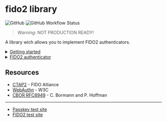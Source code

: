 # fido2 library

![GitHub](https://img.shields.io/github/license/r4gus/ztap?style=flat-square)
![GitHub Workflow Status](https://img.shields.io/github/actions/workflow/status/r4gus/fido2/main.yml?style=flat-square)

> _Warning_: NOT PRODUCTION READY!

A library wich allows you to implement FIDO2 authenticators. 

<details>
<summary><ins>Getting started</ins></summary>
To use this library you can either add it directly as a module or use the Zig package manager to fetch it as a dependency.

### Zig package manager

First add this library as dependency to your build.zig.zon file, e.g.,:

```zon
.{
    .name = "your-project",
    .version = 0.0.1,

    .dependencies = .{
        .fido = .{
            .url = "https://github.com/r4gus/fido2/archive/main.tar.gz",
            .hash = "122036646fd5c72c265f2eb4dfc4b9891696a38e7c614b234b3ea65795eb2584d052",
        }
    },
}
```

#### Hash

Currently, the easiest way to get the correct hash value is to flip the last digit and then try to run `zig build`.
The actual hash will be listed in the error message.

### As a module

First add the library to your project, e.g., as a submodule:

```
your-project$ mkdir libs
your-project$ git submodule add https://github.com/r4gus/fido2.git libs/fido
```

Then add the following line to your `build.zig` file.

```zig
// Create a new module
var fido_module = b.createModule(.{
    .source_file = .{ .path = "libs/fido/lib/main.zig" },
});

// create your exe ...

// Add the module to your exe/ lib
exe.addModule("fido", fido_module);
```

</details>

<details>
<summary><ins>FIDO2 authenticator</ins></summary>

You can use this library to implement roaming and platform FIDO2 authenticators. It makes no assumptions about the
underlying hardware, instead the user of this library is responsible to provide the necessary resources (see below).

### Getting started

The following steps are required to get started:

1. Add this repository to your project
2. Implement a basic application that acts as a raw usb hid device (nfc and bluetooth are currently not supported, but you could write the transport code yourself)
3. Define the following callbacks:
  - `pub fn rand(b: []u8) void` - Fill the given buffer with random bytes 
  - `pub fn millis() u64` - The time in milliseconds since startup, the epoch time, or something similar
  - `pub fn up(user: ?*const fido.common.User, rp: ?*const fido.common.RelyingParty) bool` - Request permission from the user (e.g., button press)
  - `pub fn uv() bool` - (OPTIONAL): Callback for a built-in user verification method
  - `pub fn loadCurrentStoredPIN() LoadError![32]u8` - Load the currently stored pin hash (you must take care to store this in a safe way)
  - `pub fn storeCurrentStoredPIN(d: [32]u8) void` - Store the new pin hash (you must take care to store this in a safe way)
  - `pub fn loadPINCodePointLength() LoadError!u8` - Load the length of the pin (you must take care to store this in a safe way)
  - `pub fn storePINCodePointLength(d: u8) void` - Store the new pin length (you must take care to store this in a safe way)
  - `pub fn get_retries() LoadError!u8` - Load the number of pin retries left (you must take care to store this in a safe way)
  - `pub fn set_retries(r: u8) void` - Set the number of retries to the given value (you must take care to store this in a safe way)
  - `pub fn load_credential_by_id(id: []const u8, a: std.mem.Allocator) LoadError![]const u8` - Load the cbor encoded credential with the given id 
    (you must take care to store this in a safe way)
  - `pub fn store_credential_by_id(id: []const u8, d: []const u8) void` - Store the given cbor encoded credential with the given id 
    (you must take care to store this in a safe way)
4. On startup create a new authenticator instance, defining its capabilities:
```zig
var authenticator = fido.ctap.authenticator.Authenticator{
    .settings = .{
        .versions = &.{ .FIDO_2_0, .FIDO_2_1 },
        .aaguid = "\x7f\x15\x82\x74\xaa\xb6\x44\x3d\x9b\xcf\x8a\x3f\x69\x29\x7c\x88".*,
        .options = .{
            // This is a platform authenticator even if we use usb for ipc
            .plat = true,
            // THe device is capable of accepting a PIN from the client
            .clientPin = true,
        },
        .pinUvAuthProtocols = &.{.V2},
        .transports = &.{.usb},
        .algorithms = &.{.{ .alg = .Es256 }},
        .firmwareVersion = 0xcafe,
    },
    .attestation_type = .Self,
    .callbacks = .{
        .rand = callbacks.rand,
        .millis = callbacks.millis,
        .up = callbacks.up,
        .loadCurrentStoredPIN = callbacks.loadCurrentStoredPIN,
        .storeCurrentStoredPIN = callbacks.storeCurrentStoredPIN,
        .loadPINCodePointLength = callbacks.loadPINCodePointLength,
        .storePINCodePointLength = callbacks.storePINCodePointLength,
        .get_retries = callbacks.get_retries,
        .set_retries = callbacks.set_retries,
        .load_credential_by_id = callbacks.load_credential_by_id,
        .store_credential_by_id = callbacks.store_credential_by_id,
    },
    .token = .{
        //.one = fido.ctap.pinuv.PinUvAuth.v1(callbacks.rand),
        .two = fido.ctap.pinuv.PinUvAuth.v2(callbacks.rand),
    },
    .allocator = gpa.allocator(),
};

// Make sure to call initialize() on every pinUvProtocol you want to use!
if (authenticator.token.one) |*one| {
    one.initialize(authenticator.callbacks.rand);
}
if (authenticator.token.two) |*two| {
    two.initialize(authenticator.callbacks.rand);
}

```
6. On receiving a usb packet call `fido.ctap.transports.ctaphid.authenticator.handle(buffer[0..bufsize], &auth)` where `buffer` contains the raw data and `auth` is the authenticator instance
7. `ctaphid.handle` will either return null (if its still in the process of assembling the request) or an iterator (containing the response). You can call `next()` on the iterator to get the next CTAPHID packet to send to the client.
```zig
if (response) |*resp| {
    while (resp.next()) |packet| {
        try usb.write(packet);
    }
}
```

#### Examples (outdated)

| Platform | Architecture | Link |
|:--------:|:------------:|:----:|
| nRF52840-MDK USB Dongle | Arm | [candy-stick-nrf](https://github.com/r4gus/candy-stick-nrf) |

### Supported transport specific bindings

| binding           | supported? |
|:-----------------:|:----------:|
| USB | ✅ |
| NFC |    |
| Bluetooth |   |


### Supported commands

| command           | supported? |
|:-----------------:|:----------:|
| `authenticatorMakeCredential`     | ✅ |
| `authenticatorGetAssertion`       |✅  |
| `authenticatorGetNextAssertion`   |    |
| `authenticatorGetInfo`            | ✅ |
| `authenticatorClientPin`          | ✅ |
| `authenticatorReset`              | ✅ |
| `authenticatorBioEnrollment`      |    |
| `authenticatorCredentialManagement` |    |
| `authenticatorSelection`          |  ✅   |
| `authenticatorLargeBlobs`         |    |
| `authenticatorConfig`             |    |

#### Supported clientPin commands

| sub-command           | supported? |
|:-----------------:|:----------:|
| `getPINRetries`     |  ✅  |
| `getKeyAgreement`     |  ✅  |
| `setPIN`     |  ✅  |
| `changePIN`     |  ✅  |
| `getPinToken`     |  |
| `getPinUvAuthTokenUsingUvWithPermission`     |  |
| `getUVRetries`     |  |
| `getPinUvAuthTokenUsingPinWithPermission`     |  ✅  |

### Supported signature algorithms

| sub-command           | supported? |
|:-----------------:|:----------:|
| Es256 (ECDSA-P256-SHA256)  |  ✅  |

### Linux platform authenticator

There is a (very incomplete but working) platform authenticator available in `./platform-auth`.
To set it up you can run the following commands from the command line:

1. install udev rules
```
zig build install-rule
```

2. Install a USB gadget. This will emulate a usb device.
```
zig build install-gadget
```

3. Run the authenticator
```
zig build
./zig-out/bin/platauth
```
    
</details>

## Resources

- [CTAP2](https://fidoalliance.org/specs/fido-v2.1-ps-20210615/fido-client-to-authenticator-protocol-v2.1-ps-errata-20220621.html#intro) - FIDO Alliance
- [WebAuthn](https://www.w3.org/TR/webauthn-3/) - W3C
- [CBOR RFC8949](https://www.rfc-editor.org/rfc/rfc8949.html) - C. Bormann and P. Hoffman

---

- [Passkey test site](https://passkey.org/)
- [FIDO2 test site](https://webauthn.io/)
